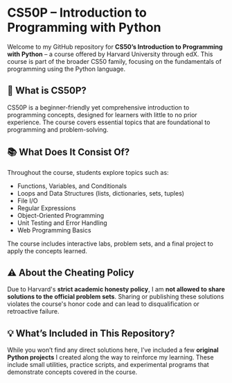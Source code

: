 # CS50P – Introduction to Programming with Python

Welcome to my GitHub repository for **CS50’s Introduction to Programming with Python** – a course offered by Harvard University through edX. This course is part of the broader CS50 family, focusing on the fundamentals of programming using the Python language.

## 🧠 What is CS50P?

CS50P is a beginner-friendly yet comprehensive introduction to programming concepts, designed for learners with little to no prior experience. The course covers essential topics that are foundational to programming and problem-solving.

## 📚 What Does It Consist Of?

Throughout the course, students explore topics such as:

- Functions, Variables, and Conditionals  
- Loops and Data Structures (lists, dictionaries, sets, tuples)  
- File I/O  
- Regular Expressions  
- Object-Oriented Programming  
- Unit Testing and Error Handling  
- Web Programming Basics  

The course includes interactive labs, problem sets, and a final project to apply the concepts learned.

## ⚠️ About the Cheating Policy

Due to Harvard's **strict academic honesty policy**, I am **not allowed to share solutions to the official problem sets**. Sharing or publishing these solutions violates the course's honor code and can lead to disqualification or retroactive failure.

## 💡 What’s Included in This Repository?

While you won’t find any direct solutions here, I’ve included a few **original Python projects** I created along the way to reinforce my learning. These include small utilities, practice scripts, and experimental programs that demonstrate concepts covered in the course.

